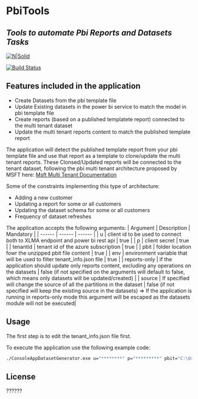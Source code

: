 # PbiTools
## _Tools to automate Pbi Reports and Datasets Tasks_

[![N|Solid](https://cldup.com/dTxpPi9lDf.thumb.png)](https://nodesource.com/products/nsolid)

[![Build Status](https://travis-ci.org/joemccann/dillinger.svg?branch=master)](https://travis-ci.org/joemccann/dillinger)

## Features included in the application
- Create Datasets from the pbi template file
- Update Existing datasets in the power bi service to match the model in pbi template file
- Create reports (based on a published templatete report) connected to the multi tenant dataset
- Update the multi tenant reports content to match the published template report

The application will detect the published template report from your pbi template file and use that report as a template to clone/update the multi tenant reports. These Clonsed/Updated reports will be connected to the tenant dataset, following the pbi multi tenant architecture proposed by MSFT here:
[Msft Multi Tenant Documentation]

Some of the constraints implementing this type of architecture:
 - Adding a new customer
 - Updating a report for some or all customers
 - Updating the dataset schema for some or all customers
 - Frequency of dataset refreshes

The application accepts the following arguments:
| Argument | Description | Mandatory |
| ------ | ------ | ------ |
| u | client id to be used to connect both to XLMA endpoint and power bi rest api | true |
| p | client secret | true |
| tenantid | tenant id of the azure subscription | true |
| pbit | folder location fowr the unzipped pbit file content | true |
| env | environment variable that will be used to filter tenant_info.json file | true |
| reports-only | if the application should update only reports content, excluding any operations on the datasets | false (if not specified on the arguments will default to false, which means only datasets will be updated/created) |
| source | If specified will change the source of all the partitions in the dataset | false (if not specified will keep the existing source in the datasets) => If the application is running in reports-only mode this argument will be escaped as the datasets module will not be executed|

## Usage
The first step is to edit the tenant_info.json file first.

To execute the application use the following example code:
```sh
./ConsoleAppDatasetGenerator.exe u="********" p="*********" pbit="C:\Users\DCA210\Documents\dopm_mvp" tenantid="***********" env=prd source="Databricks.Catalogs(""adb-***************.2.azuredatabricks.net"", ""sql/protocolv1/o/***************/****-******-********"", [Database=null, EnableExperimentalFlagsV1_1_0=null])" reports-only=true
```

## License

??????

[//]: # (These are reference links used in the body of this note and get stripped out when the markdown processor does its job. There is no need to format nicely because it shouldn't be seen. Thanks SO - http://stackoverflow.com/questions/4823468/store-comments-in-markdown-syntax)

   [Msft Multi Tenant Documentation]: <https://docs.microsoft.com/en-us/power-bi/developer/embedded/embed-multi-tenancy?tabs=workspace>
